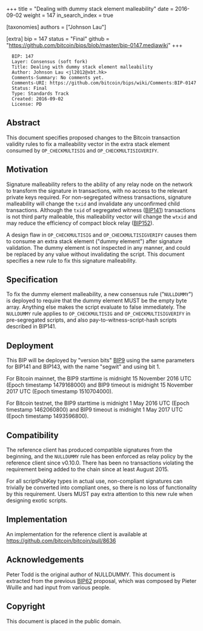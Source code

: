 +++
title = "Dealing with dummy stack element malleability"
date = 2016-09-02
weight = 147
in_search_index = true

[taxonomies]
authors = ["Johnson Lau"]

[extra]
bip = 147
status = "Final"
github = "https://github.com/bitcoin/bips/blob/master/bip-0147.mediawiki"
+++

      BIP: 147
      Layer: Consensus (soft fork)
      Title: Dealing with dummy stack element malleability
      Author: Johnson Lau <jl2012@xbt.hk>
      Comments-Summary: No comments yet.
      Comments-URI: https://github.com/bitcoin/bips/wiki/Comments:BIP-0147
      Status: Final
      Type: Standards Track
      Created: 2016-09-02
      License: PD

## Abstract

This document specifies proposed changes to the Bitcoin transaction
validity rules to fix a malleability vector in the extra stack element
consumed by `OP_CHECKMULTISIG` and `OP_CHECKMULTISIGVERIFY`.

## Motivation

Signature malleability refers to the ability of any relay node on the
network to transform the signature in transactions, with no access to
the relevant private keys required. For non-segregated witness
transactions, signature malleability will change the `txid` and
invalidate any unconfirmed child transactions. Although the `txid` of
segregated witness
([BIP141](https://github.com/bitcoin/bips/blob/master/bip-0141.mediawiki))
transactions is not third party malleable, this malleability vector will
change the `wtxid` and may reduce the efficiency of compact block relay
([BIP152](https://github.com/bitcoin/bips/blob/master/bip-0152.mediawiki)).

A design flaw in `OP_CHECKMULTISIG` and `OP_CHECKMULTISIGVERIFY` causes
them to consume an extra stack element ("dummy element") after signature
validation. The dummy element is not inspected in any manner, and could
be replaced by any value without invalidating the script. This document
specifies a new rule to fix this signature malleability.

## Specification

To fix the dummy element malleability, a new consensus rule
("`NULLDUMMY`") is deployed to require that the dummy element MUST be
the empty byte array. Anything else makes the script evaluate to false
immediately. The `NULLDUMMY` rule applies to `OP_CHECKMULTISIG` and
`OP_CHECKMULTISIGVERIFY` in pre-segregated scripts, and also
pay-to-witness-script-hash scripts described in BIP141.

## Deployment

This BIP will be deployed by "version bits"
[BIP9](https://github.com/bitcoin/bips/blob/master/bip-0009.mediawiki)
using the same parameters for BIP141 and BIP143, with the name "segwit"
and using bit 1.

For Bitcoin mainnet, the BIP9 starttime is midnight 15 November 2016 UTC
(Epoch timestamp 1479168000) and BIP9 timeout is midnight 15 November
2017 UTC (Epoch timestamp 1510704000).

For Bitcoin testnet, the BIP9 starttime is midnight 1 May 2016 UTC
(Epoch timestamp 1462060800) and BIP9 timeout is midnight 1 May 2017 UTC
(Epoch timestamp 1493596800).

## Compatibility

The reference client has produced compatible signatures from the
beginning, and the `NULLDUMMY` rule has been enforced as relay policy by
the reference client since v0.10.0. There has been no transactions
violating the requirement being added to the chain since at least August
2015.

For all scriptPubKey types in actual use, non-compliant signatures can
trivially be converted into compliant ones, so there is no loss of
functionality by this requirement. Users MUST pay extra attention to
this new rule when designing exotic scripts.

## Implementation

An implementation for the reference client is available at
<https://github.com/bitcoin/bitcoin/pull/8636>

## Acknowledgements

Peter Todd is the original author of NULLDUMMY. This document is
extracted from the previous
[BIP62](https://github.com/bitcoin/bips/blob/master/bip-0062.mediawiki)
proposal, which was composed by Pieter Wuille and had input from various
people.

## Copyright

This document is placed in the public domain.
